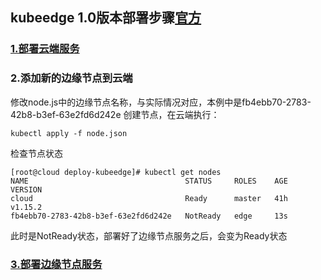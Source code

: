 ## kubeedge 1.0版本部署步骤[官方](https://github.com/kubeedge/kubeedge)

### [1.部署云端服务](./cloud/README.md)

### 2.添加新的边缘节点到云端

修改node.js中的边缘节点名称，与实际情况对应，本例中是fb4ebb70-2783-42b8-b3ef-63e2fd6d242e
创建节点，在云端执行：
```
kubectl apply -f node.json
```

检查节点状态
```
[root@cloud deploy-kubeedge]# kubectl get nodes
NAME                                   STATUS     ROLES    AGE   VERSION
cloud                                  Ready      master   41h   v1.15.2
fb4ebb70-2783-42b8-b3ef-63e2fd6d242e   NotReady   edge     13s   
```

此时是NotReady状态，部署好了边缘节点服务之后，会变为Ready状态

### [3.部署边缘节点服务](./edge/README.md)

